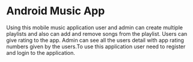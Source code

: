 # Android Music App
Using this mobile music application user and admin can create multiple playlists and also can add and remove songs from the playlist. Users can give rating to the app. Admin can see all the users detail with app rating numbers given by the users.To use this application user need to register and login to the application.